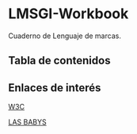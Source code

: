 # LMSGI-Workbook
Cuaderno de Lenguaje de marcas.
## Tabla de contenidos

## Enlaces de interés 
[W3C](https://www.w3.org/)

[LAS BABYS](https://www.youtube.com/watch?v=02d2P0KZWDk&ab_channel=AitanaVEVO)
